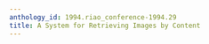 ```yaml
---
anthology_id: 1994.riao_conference-1994.29
title: A System for Retrieving Images by Content
---
```


